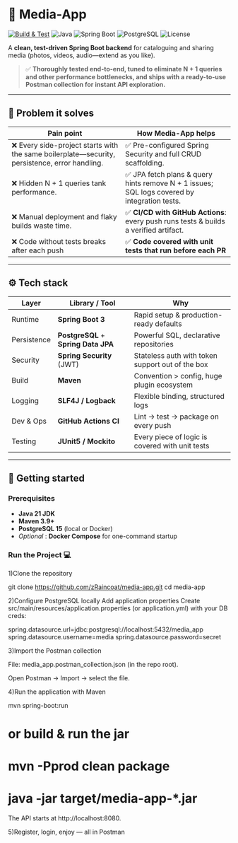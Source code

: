# 📸 Media-App

[![Build & Test](https://github.com/zRaincoat/media-app/actions/workflows/ci.yml/badge.svg)](https://github.com/zRaincoat/media-app/actions)
![Java](https://img.shields.io/badge/Java-21-blue?logo=openjdk&logoColor=white)
![Spring Boot](https://img.shields.io/badge/Spring%20Boot-3.x-brightgreen?logo=spring)
![PostgreSQL](https://img.shields.io/badge/PostgreSQL-15-blue?logo=postgresql)
![License](https://img.shields.io/badge/license-MIT-lightgrey)

A **clean, test-driven Spring Boot backend** for cataloguing and sharing media (photos, videos, audio—extend as you like).  
> ✅ **Thoroughly tested end-to-end, tuned to eliminate N + 1 queries and other performance bottlenecks, and ships with a ready-to-use Postman collection for instant API exploration.**

---

## 🧐 Problem it solves

| Pain point | How Media-App helps |
|------------|--------------------|
| ❌ Every side-project starts with the same boilerplate—security, persistence, error handling. | ✅ Pre-configured Spring Security and full CRUD scaffolding. |
| ❌ Hidden N + 1 queries tank performance. | ✅ JPA fetch plans & query hints remove N + 1 issues; SQL logs covered by integration tests. |
| ❌ Manual deployment and flaky builds waste time. | ✅ **CI/CD with GitHub Actions**: every push runs tests & builds a verified artifact. |
| ❌ Code without tests breaks after each push | ✅ **Code covered with unit tests that run before each PR** |

---

## ⚙️ Tech stack

| Layer | Library / Tool | Why |
|-------|----------------|-----|
| Runtime | **Spring Boot 3** | Rapid setup & production-ready defaults |
| Persistence | **PostgreSQL** + **Spring Data JPA** | Powerful SQL, declarative repositories |
| Security | **Spring Security** (JWT) | Stateless auth with token support out of the box |
| Build | **Maven** | Convention > config, huge plugin ecosystem |
| Logging | **SLF4J / Logback** | Flexible binding, structured logs |
| Dev & Ops | **GitHub Actions CI** | Lint → test → package on every push |
| Testing | **JUnit5 / Mockito** | Every piece of logic is covered with unit tests |

---

## 🚀 Getting started

### Prerequisites

* **Java 21 JDK**
* **Maven 3.9+**
* **PostgreSQL 15** (local or Docker)
* _Optional_ : **Docker Compose** for one-command startup

### Run the Project 💻

1)Clone the repository

git clone https://github.com/zRaincoat/media-app.git
cd media-app

2)Configure PostgreSQL locally
Add application properties
Create src/main/resources/application.properties (or application.yml) with your DB creds:

spring.datasource.url=jdbc:postgresql://localhost:5432/media_app
spring.datasource.username=media
spring.datasource.password=secret

3)Import the Postman collection

File: media_app.postman_collection.json (in the repo root).

Open Postman → Import → select the file.

4)Run the application with Maven

mvn spring-boot:run
# or build & run the jar
# mvn -Pprod clean package
# java -jar target/media-app-*.jar

The API starts at http://localhost:8080.

5)Register, login, enjoy — all in Postman

